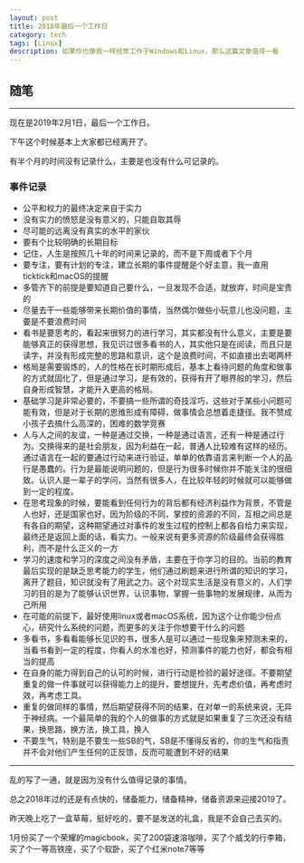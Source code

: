 ```yaml
---
layout: post
title: 2018年最后一个工作日
category: tech
tags: [Linux]
description: 如果你也像我一样经常工作于Windows和Linux，那么这篇文章值得一看
---
```




## 随笔

<hr>

现在是2019年2月1日，最后一个工作日。

下午这个时候基本上大家都已经离开了。

有半个月的时间没有记录什么，主要是也没有什么可记录的。

### 事件记录

- 公平和权力的最终决定来自于实力
- 没有实力的愤怒是没有意义的，只能自取其辱
- 尽可能的远离没有真实的水平的家伙
- 要有个比较明确的长期目标
- 记住，人生是按照几十年的时间来记录的，而不是下周或者下个月
- 要专注，要有计划的专注，建立长期的事件提醒是个好主意，我一直用ticktick和macOS的提醒
- 多管齐下的前提是要知道自己要什么，一旦发现不合适，就放弃，时间是宝贵的
- 尽量去干一些能够带来长期价值的事情，当然偶尔做些小玩意儿也没问题，主要是不要浪费时间
- 看书是要思考的，看起来很努力的进行学习，其实都没有什么意义，主要是要能够真正的获得思想，我见识过很多看书的人，其实他只是在阅读，而且只是读字，并没有形成完整的思路和意识，这个是浪费时间，不如直接出去喝两杯
- 格局是需要锻炼的，人的性格在长时期形成后，基本上看待问题的角度和做事的方式就固化了，但是通过学习，是有效的，获得有开了眼界般的学习，然后自身形成智慧，才能升入更高的格局。
- 基础学习是非常必要的，不要搞一些所谓的奇技淫巧，这些对于某些小问题可能有效，但是对于长期的思维形成有障碍，做事情会总想着走捷径。我不赞成小孩子去搞什么高深的，困难的数学竞赛
- 人与人之间的友谊，一种是通过交换，一种是通过语言，还有一种是通过行为。交换得来的是社会朋友，因为利益在一起，普通人比较难有这样的经历。通过语言在一起的要通过行动来进行验证，单单的依靠语言来判断一个人的品行是愚蠢的。行为是最能说明问题的，但是行为很多时候你并不能关注的很细致。认识人是一辈子的学问，当然有很多人，在比较年轻的时候就可以能够做到一定的程度。
- 在思考现象的时候，要能看到任何行为的背后都有经济利益作为背景，不管是人也好，还是国家也好。因为阶级的不同，掌控的资源的不同，互相之间总是有各自的期望，这种期望通过对事件的发生过程的控制上都各自给力来实现，最终还是返回上面的话，看实力。一般来说有更多资源的阶级最终会获得胜利，而不是什么正义的一方
- 学习的速度和学习的深度之间没有矛盾，主要在于你学习的目的。当前的教育最后实现的是缺乏思考能力的学生，他们通过刷题来进行所谓的知识的学习，离开了题目，知识就没有了用武之力。这个对现实生活是没有意义的，人们学习的目的是为了能够认识世界，认识事物，掌握一些事物的发展规律，从而为己所用
- 在可能的前提下，最好使用linux或者macOS系统，因为这个让你能少份点心，研究什么系统的问题，而更多的关注于你想要干什么的问题
- 多看书，多看看能够长见识的书，很多人是可以通过一些现象来预测未来的，当看书看到一定的程度，你看人的水准也好，预测事件的能力也好，都会有相当的提高
- 在自身的能力得到自己的认可的时候，进行行动是检验的最好途径。不要期望重复的做一件事就可以获得能力上的提升，要想提升，先考虑价值，再考虑时效，再考虑工具。
- 重复的做同样的事情，然后期望获得不同的结果，在对单一的系统来说，无异于神经病。一个最简单的我的个人的做事的方式就是如果重复了三次还没有结果，换思路，换方法，换工具，换人
- 不要生气，特别是不要生一些SB的气，SB是不懂得反省的，你的生气和指责并不会对他们产生任何的正反馈，反而可能遭到不好的结果



<hr>

乱的写了一通，就是因为没有什么值得记录的事情。

总之2018年过的还是有点快的，储备能力，储备精神，储备资源来迎接2019了。

昨天晚上吃了一盒草莓，挺好吃的，要不是发送的礼盒，我是不会自己去买的。

1月份买了一个荣耀的magicbook，买了200袋速溶咖啡，买了个威戈的行李箱，买了个一等高铁座，买了个软卧，买了个红米note7等等





